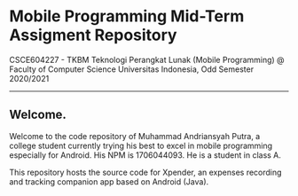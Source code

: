 # Mobile Programming Mid-Term Assigment Repository

CSCE604227 - TKBM Teknologi Perangkat Lunak (Mobile Programming) @ Faculty of Computer Science Universitas Indonesia, Odd Semester 2020/2021

* * *

## Welcome.

Welcome to the code repository of Muhammad Andriansyah Putra, a college student currently trying his best to excel in mobile programming especially for Android.
His NPM is 1706044093. He is a student in class A.

This repository hosts the source code for Xpender, an expenses recording and tracking companion app based on Android (Java).

